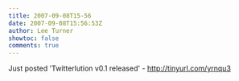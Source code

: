 ```yaml
---
title: 2007-09-08T15-56
date: 2007-09-08T15:56:53Z
author: Lee Turner
showtoc: false
comments: true
---
```


Just posted 'Twitterlution v0.1 released' - http://tinyurl.com/yrnqu3

